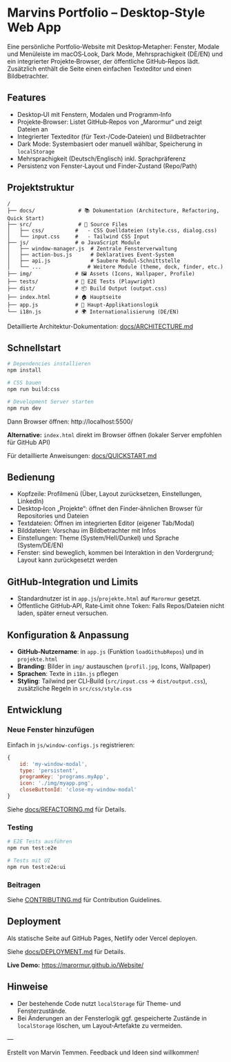# Marvins Portfolio – Desktop‑Style Web App

Eine persönliche Portfolio‑Website mit Desktop‑Metapher: Fenster, Modale und Menüleiste im macOS‑Look, Dark Mode, Mehrsprachigkeit (DE/EN) und ein integrierter Projekte‑Browser, der öffentliche GitHub‑Repos lädt. Zusätzlich enthält die Seite einen einfachen Texteditor und einen Bildbetrachter.

## Features

- Desktop‑UI mit Fenstern, Modalen und Programm‑Info
- Projekte‑Browser: Listet GitHub‑Repos von „Marormur“ und zeigt Dateien an
- Integrierter Texteditor (für Text-/Code‑Dateien) und Bildbetrachter
- Dark Mode: Systembasiert oder manuell wählbar, Speicherung in `localStorage`
- Mehrsprachigkeit (Deutsch/Englisch) inkl. Sprachpräferenz
- Persistenz von Fenster‑Layout und Finder‑Zustand (Repo/Path)

## Projektstruktur

```
/
├── docs/              # 📚 Dokumentation (Architecture, Refactoring, Quick Start)
├── src/               # 📝 Source Files
│   ├── css/          #   - CSS Quelldateien (style.css, dialog.css)
│   └── input.css     #   - Tailwind CSS Input
├── js/               # ⚙️ JavaScript Module
│   ├── window-manager.js  # Zentrale Fensterverwaltung
│   ├── action-bus.js      # Deklaratives Event-System
│   ├── api.js             # Saubere Modul-Schnittstelle
│   └── ...               # Weitere Module (theme, dock, finder, etc.)
├── img/              # 🖼️ Assets (Icons, Wallpaper, Profile)
├── tests/            # 🧪 E2E Tests (Playwright)
├── dist/             # 📦 Build Output (output.css)
├── index.html        # 🏠 Hauptseite
├── app.js            # 🚀 Haupt-Applikationslogik
└── i18n.js           # 🌍 Internationalisierung (DE/EN)
```

Detaillierte Architektur-Dokumentation: [docs/ARCHITECTURE.md](./docs/ARCHITECTURE.md)

## Schnellstart

```bash
# Dependencies installieren
npm install

# CSS bauen
npm run build:css

# Development Server starten
npm run dev
```

Dann Browser öffnen: http://localhost:5500/

**Alternative:** `index.html` direkt im Browser öffnen (lokaler Server empfohlen für GitHub API)

Für detaillierte Anweisungen: [docs/QUICKSTART.md](./docs/QUICKSTART.md)


## Bedienung

- Kopfzeile: Profilmenü (Über, Layout zurücksetzen, Einstellungen, LinkedIn)
- Desktop‑Icon „Projekte“: öffnet den Finder‑ähnlichen Browser für Repositories und Dateien
- Textdateien: Öffnen im integrierten Editor (eigener Tab/Modal)
- Bilddateien: Vorschau im Bildbetrachter mit Infos
- Einstellungen: Theme (System/Hell/Dunkel) und Sprache (System/DE/EN)
- Fenster: sind beweglich, kommen bei Interaktion in den Vordergrund; Layout kann zurückgesetzt werden

## GitHub‑Integration und Limits

- Standardnutzer ist in `app.js`/`projekte.html` auf `Marormur` gesetzt.
- Öffentliche GitHub‑API, Rate‑Limit ohne Token: Falls Repos/Dateien nicht laden, später erneut versuchen.

## Konfiguration & Anpassung

- **GitHub‑Nutzername**: in `app.js` (Funktion `loadGithubRepos`) und in `projekte.html`
- **Branding**: Bilder in `img/` austauschen (`profil.jpg`, Icons, Wallpaper)
- **Sprachen**: Texte in `i18n.js` pflegen
- **Styling**: Tailwind per CLI‑Build (`src/input.css` → `dist/output.css`), zusätzliche Regeln in `src/css/style.css`

## Entwicklung

### Neue Fenster hinzufügen

Einfach in `js/window-configs.js` registrieren:

```javascript
{
    id: 'my-window-modal',
    type: 'persistent',
    programKey: 'programs.myApp',
    icon: './img/myapp.png',
    closeButtonId: 'close-my-window-modal'
}
```

Siehe [docs/REFACTORING.md](./docs/REFACTORING.md) für Details.

### Testing

```bash
# E2E Tests ausführen
npm run test:e2e

# Tests mit UI
npm run test:e2e:ui
```

### Beitragen

Siehe [CONTRIBUTING.md](./CONTRIBUTING.md) für Contribution Guidelines.

## Deployment

Als statische Seite auf GitHub Pages, Netlify oder Vercel deployen.

Siehe [docs/DEPLOYMENT.md](./docs/DEPLOYMENT.md) für Details.

**Live Demo:** https://marormur.github.io/Website/

## Hinweise

- Der bestehende Code nutzt `localStorage` für Theme‑ und Fensterzustände.
- Bei Änderungen an der Fensterlogik ggf. gespeicherte Zustände in `localStorage` löschen, um Layout‑Artefakte zu vermeiden.

—

Erstellt von Marvin Temmen. Feedback und Ideen sind willkommen!

